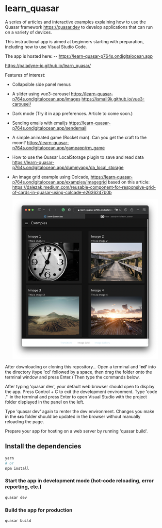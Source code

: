# learn_quasar

A series of articles and interactive examples explaining how to use the Quasar framework https://quasar.dev to develop applications that can run on a variety of devices.

This instructional app is aimed at beginners starting with preparation, including how to use Visual Studio Code.

The app is hosted here:
-- https://learn-quasar-p764s.ondigitalocean.app

https://paladyne-io.github.io/learn_quasar/

Features of interest:
* Collapsible side panel menus
* A slider using vue3-carousel
https://learn-quasar-p764s.ondigitalocean.app/images
https://ismail9k.github.io/vue3-carousel/
* Dark mode (Try it in app preferences. Article to come soon.)
* Sending emails with emailjs
https://learn-quasar-p764s.ondigitalocean.app/sendemail
* A simple animated game (Rocket man). Can you get the craft to the moon?
https://learn-quasar-p764s.ondigitalocean.app/gameapp/rm_game
* How to use the Quasar LocalStorage plugin to save and read data
https://learn-quasar-p764s.ondigitalocean.app/dummyapp/da_local_storage
* An image grid example using Colcade,
https://learn-quasar-p764s.ondigitalocean.app/examples/imagegrid
based on this article:
  https://dalezak.medium.com/reusable-component-for-responsive-grid-of-cards-in-quasar-using-colcade-e2636247b0b


  ![Card Grid screenshot](/public/images/learn_quasar_examples_screenshot.png)

After downloading or cloning this repository...
Open a terminal and <b>'cd'</b> into the directory (type 'cd' followed by a space, then drag the folder onto the terminal window and press Enter.) Then type the commands below.

After typing 'quasar dev', your default web browser should open to display the app.
Press Control + C to exit the development environment. Type 'code .'' in the terminal and press Enter to open Visual Studio with the project folder displayed in the panel on the left.

Type 'quasar dev' again to renter the dev environment. Changes you make in the <b>src</b> folder should be updated in the browser without manually reloading the page.

Prepare your app for hosting on a web server by running 'quasar build'.

## Install the dependencies
```bash
yarn
# or
npm install
```

### Start the app in development mode (hot-code reloading, error reporting, etc.)
```bash
quasar dev
```

### Build the app for production
```bash
quasar build
```

